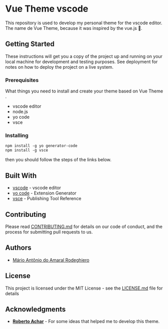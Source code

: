
# Vue Theme vscode

This repository is used to develop my personal theme for the vscode editor. The name de Vue Theme, because it was inspired by the vue.js 💚.

## Getting Started

These instructions will get you a copy of the project up and running on your local machine for development and testing purposes. See deployment for notes on how to deploy the project on a live system.

### Prerequisites

What things you need to install and create your theme based on Vue Theme .

* vscode editor
* node.js
* yo code
* vsce


### Installing

```
npm install -g yo generator-code
npm install -g vsce
```

then you should follow the steps of the links below.


## Built With

* [vscode]() - vscode editor
* [yo code](https://code.visualstudio.com/docs/extensions/yocode) - Extension Generator
* [vsce](https://code.visualstudio.com/docs/extensions/publish-extension) - Publishing Tool Reference

## Contributing

Please read [CONTRIBUTING.md](CONTRIBUTING.md) for details on our code of conduct, and the process for submitting pull requests to us.


## Authors

* [Mário Antônio do Amaral Rodeghiero](https://github.com/mariorodeghiero)


## License

This project is licensed under the MIT License - see the [LICENSE.md](LICENSE.md) file for details

## Acknowledgments



* [**Roberto Achar**](https://github.com/ribeiroevandro) - For some ideas that helped me to develop this theme.

